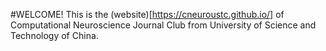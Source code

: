 #WELCOME!
This is the (website)[https://cneuroustc.github.io/] of Computational Neuroscience Journal Club from University of Science and Technology of China.

